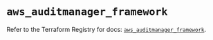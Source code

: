 # `aws_auditmanager_framework`

Refer to the Terraform Registry for docs: [`aws_auditmanager_framework`](https://registry.terraform.io/providers/hashicorp/aws/6.8.0/docs/resources/auditmanager_framework).
